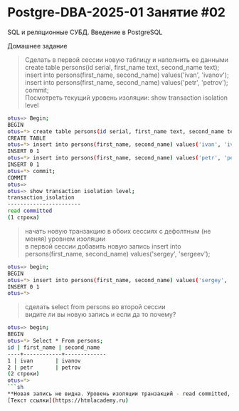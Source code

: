 # Postgre-DBA-2025-01 Занятие #02
SQL и реляционные СУБД. Введение в PostgreSQL

Домашнее задание

>Сделать в первой сессии новую таблицу и наполнить ее данными\
create table persons(id serial, first_name text, second_name text);\
insert into persons(first_name, second_name) values('ivan', 'ivanov');\
insert into persons(first_name, second_name) values('petr', 'petrov');\
commit;    
Посмотреть текущий уровень изоляции: show transaction isolation level   
   ```sh
   otus=> Begin;    
BEGIN    
otus=*> create table persons(id serial, first_name text, second_name text);    
CREATE TABLE    
otus=*> insert into persons(first_name, second_name) values('ivan', 'ivanov');    
INSERT 0 1    
otus=*> insert into persons(first_name, second_name) values('petr', 'petrov');    
INSERT 0 1    
otus=*> commit;    
COMMIT    
otus=>    
otus=> show transaction isolation level;    
 transaction_isolation    
-----------------------    
 read committed    
(1 строка)    
   ```
>начать новую транзакцию в обоих сессиях с дефолтным (не меняя) уровнем изоляции    
в первой сессии добавить новую запись
insert into persons(first_name, second_name) values('sergey', 'sergeev');
   ```sh
   otus=> begin;
BEGIN     
otus=*> insert into persons(first_name, second_name) values('sergey', 'sergeev');     
INSERT 0 1     
otus=*>     
   ```
>сделать select from persons во второй сессии    
видите ли вы новую запись и если да то почему?
   ```sh
otus=> begin;
BEGIN
otus=*> Select * From persons;
 id | first_name | second_name
----+------------+-------------
  1 | ivan       | ivanov
  2 | petr       | petrov
(2 строки)
otus=*>
   ```sh
**Новая запись не видна. Уровень изоляции транзакций - read committed, аномалия "грязное чтение" невозможна. Транзакция в первой сессии не заверешена, внесенные изменения не видны другим сессиям.**
[Текст ссылки](https://htmlacademy.ru)
